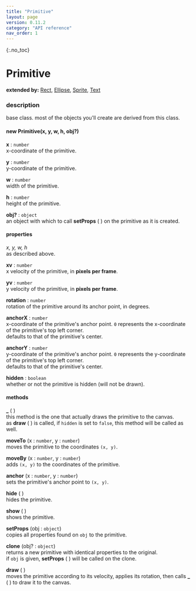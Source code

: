 ```yaml
---
title: "Primitive"
layout: page
version: 0.11.2
category: "API reference"
nav_order: 1
---
```


{:.no_toc}
# Primitive

**extended by:** [Rect](rect), [Ellipse](ellipse), [Sprite](sprite), [Text](text)

### description
base class. most of the objects you'll create are derived from this class.

#### new Primitive(x, y, w, h, obj?)

**x** : `number`\
x-coordinate of the primitive.

**y** : `number`\
y-coordinate of the primitive.

**w** : `number`\
width of the primitive.

**h** : `number`\
height of the primitive.

**obj?** : `object`\
an object with which to call **setProps** ( ) on the primitive as it is created.

#### properties
*x, y, w, h*\
as described above.

**xv** : `number`\
x velocity of the primitive, in **pixels per frame**.

**yv** : `number`\
y velocity of the primitive, in **pixels per frame**.

**rotation** : `number`\
rotation of the primitive around its anchor point, in degrees.

**anchorX** : `number`\
x-coordinate of the primitive's anchor point. `0` represents the x-coordinate of the primitive's top left corner.\
defaults to that of the primitive's center.

**anchorY** : `number`\
y-coordinate of the primitive's anchor point. `0` represents the y-coordinate of the primitive's top left corner.\
defaults to that of the primitive's center.

**hidden** : `boolean`\
whether or not the primitive is hidden (will not be drawn).

#### methods
**&#95;** ( )\
this method is the one that actually draws the primitive to the canvas.\
as **draw** ( ) is called, if `hidden` is set to `false`, this method will be called as well.

**moveTo** (x : `number`, y : `number`)\
moves the primitive to the coordinates `(x, y)`.

**moveBy** (x : `number`, y : `number`)\
adds `(x, y)` to the coordinates of the primitive.

**anchor** (x : `number`, y : `number`)\
sets the primitive's anchor point to `(x, y)`.

**hide** ( )\
hides the primitive.

**show** ( )\
shows the primitive.

**setProps** (obj : `object`)\
copies all properties found on `obj` to the primitive.

**clone** (obj? : `object`)\
returns a new primitive with identical properties to the original.\
if `obj` is given, **setProps** ( ) will be called on the clone.

**draw** ( )\
moves the primitive according to its velocity, applies its rotation, then calls **&#95;** ( ) to draw it to the canvas.
